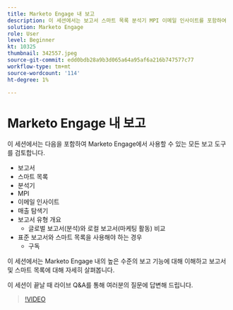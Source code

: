 ```yaml
---
title: Marketo Engage 내 보고
description: 이 세션에서는 보고서 스마트 목록 분석기 MPI 이메일 인사이트를 포함하여 Marketo Engage에서 사용할 수 있는 모든 보고 도구를 검토합니다
solution: Marketo Engage
role: User
level: Beginner
kt: 10325
thumbnail: 342557.jpeg
source-git-commit: edd0bdb28a9b3d065a64a95af6a216b747577c77
workflow-type: tm+mt
source-wordcount: '114'
ht-degree: 1%

---
```


# Marketo Engage 내 보고

이 세션에서는 다음을 포함하여 Marketo Engage에서 사용할 수 있는 모든 보고 도구를 검토합니다.

* 보고서
* 스마트 목록
* 분석기
* MPI
* 이메일 인사이트
* 매출 탐색기
* 보고서 유형 개요
   * 글로벌 보고서(분석)와 로컬 보고서(마케팅 활동) 비교
* 표준 보고서와 스마트 목록을 사용해야 하는 경우
   * 구독

이 세션에서는 Marketo Engage 내의 높은 수준의 보고 기능에 대해 이해하고 보고서 및 스마트 목록에 대해 자세히 살펴봅니다.

이 세션이 끝날 때 라이브 Q&amp;A를 통해 여러분의 질문에 답변해 드립니다.

>[!VIDEO](https://video.tv.adobe.com/v/342557/?quality=12&learn=on)
